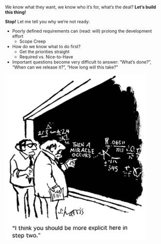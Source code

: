 We know what they want, we know who it’s for, what’s the deal? 
**Let’s build this thing!**

**Stop!**
Let me tell you why we’re not ready:
- Poorly defined requirements can (read: will) prolong the development effort
  - Scope Creep
- How do we know what to do first?
  - Get the priorities straight
  - Required vs. Nice-to-Have
- Important questions become very difficult to answer: “What’s done?”, “When can we release it?”, “How long will this take?”



![](.guides/img/Requirements_Steps.png)